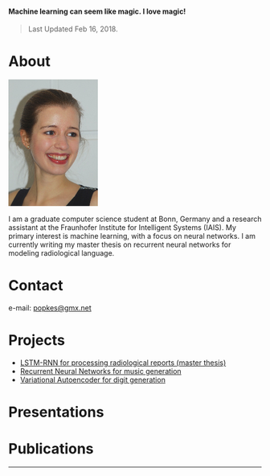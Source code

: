 #### Machine learning can seem like magic. I love magic!

> Last Updated Feb 16, 2018.

# About

![](small_pic.png)

I am a graduate computer science student at Bonn, Germany and a research assistant at the Fraunhofer Institute for Intelligent Systems (IAIS). My primary interest is machine learning, with a focus on neural networks. I am currently writing my master thesis on recurrent neural networks for modeling radiological language.


# [](#header-1)Contact

e-mail: popkes@gmx.net

# [](#header-2)Projects

- [LSTM-RNN for processing radiological reports (master thesis)](https://github.com/zotroneneis/lstmLanguageModel)
- [Recurrent Neural Networks for music generation](https://github.com/zotroneneis/deep-music)
- [Variational Autoencoder for digit generation](https://github.com/zotroneneis/tensorflow_deep_learning_models/blob/master/improved_variational_autoencoder.ipynb)


# [](#header-3)Presentations


# Publications

* * *



